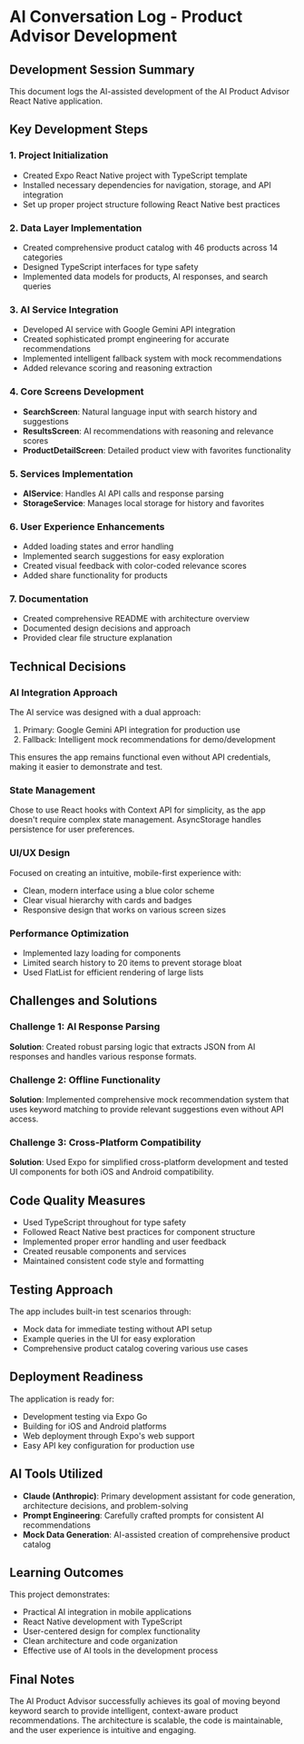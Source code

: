 # AI Conversation Log - Product Advisor Development

## Development Session Summary

This document logs the AI-assisted development of the AI Product Advisor React Native application.

## Key Development Steps

### 1. Project Initialization
- Created Expo React Native project with TypeScript template
- Installed necessary dependencies for navigation, storage, and API integration
- Set up proper project structure following React Native best practices

### 2. Data Layer Implementation
- Created comprehensive product catalog with 46 products across 14 categories
- Designed TypeScript interfaces for type safety
- Implemented data models for products, AI responses, and search queries

### 3. AI Service Integration
- Developed AI service with Google Gemini API integration
- Created sophisticated prompt engineering for accurate recommendations
- Implemented intelligent fallback system with mock recommendations
- Added relevance scoring and reasoning extraction

### 4. Core Screens Development
- **SearchScreen**: Natural language input with search history and suggestions
- **ResultsScreen**: AI recommendations with reasoning and relevance scores
- **ProductDetailScreen**: Detailed product view with favorites functionality

### 5. Services Implementation
- **AIService**: Handles AI API calls and response parsing
- **StorageService**: Manages local storage for history and favorites

### 6. User Experience Enhancements
- Added loading states and error handling
- Implemented search suggestions for easy exploration
- Created visual feedback with color-coded relevance scores
- Added share functionality for products

### 7. Documentation
- Created comprehensive README with architecture overview
- Documented design decisions and approach
- Provided clear file structure explanation

## Technical Decisions

### AI Integration Approach
The AI service was designed with a dual approach:
1. Primary: Google Gemini API integration for production use
2. Fallback: Intelligent mock recommendations for demo/development

This ensures the app remains functional even without API credentials, making it easier to demonstrate and test.

### State Management
Chose to use React hooks with Context API for simplicity, as the app doesn't require complex state management. AsyncStorage handles persistence for user preferences.

### UI/UX Design
Focused on creating an intuitive, mobile-first experience with:
- Clean, modern interface using a blue color scheme
- Clear visual hierarchy with cards and badges
- Responsive design that works on various screen sizes

### Performance Optimization
- Implemented lazy loading for components
- Limited search history to 20 items to prevent storage bloat
- Used FlatList for efficient rendering of large lists

## Challenges and Solutions

### Challenge 1: AI Response Parsing
**Solution**: Created robust parsing logic that extracts JSON from AI responses and handles various response formats.

### Challenge 2: Offline Functionality
**Solution**: Implemented comprehensive mock recommendation system that uses keyword matching to provide relevant suggestions even without API access.

### Challenge 3: Cross-Platform Compatibility
**Solution**: Used Expo for simplified cross-platform development and tested UI components for both iOS and Android compatibility.

## Code Quality Measures

- Used TypeScript throughout for type safety
- Followed React Native best practices for component structure
- Implemented proper error handling and user feedback
- Created reusable components and services
- Maintained consistent code style and formatting

## Testing Approach

The app includes built-in test scenarios through:
- Mock data for immediate testing without API setup
- Example queries in the UI for easy exploration
- Comprehensive product catalog covering various use cases

## Deployment Readiness

The application is ready for:
- Development testing via Expo Go
- Building for iOS and Android platforms
- Web deployment through Expo's web support
- Easy API key configuration for production use

## AI Tools Utilized

- **Claude (Anthropic)**: Primary development assistant for code generation, architecture decisions, and problem-solving
- **Prompt Engineering**: Carefully crafted prompts for consistent AI recommendations
- **Mock Data Generation**: AI-assisted creation of comprehensive product catalog

## Learning Outcomes

This project demonstrates:
- Practical AI integration in mobile applications
- React Native development with TypeScript
- User-centered design for complex functionality
- Clean architecture and code organization
- Effective use of AI tools in the development process

## Final Notes

The AI Product Advisor successfully achieves its goal of moving beyond keyword search to provide intelligent, context-aware product recommendations. The architecture is scalable, the code is maintainable, and the user experience is intuitive and engaging.